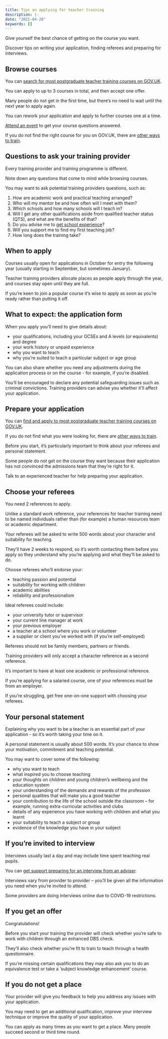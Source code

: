 ```yaml
---
title: Tips on applying for teacher training
description: |-
date: "2021-04-20"
keywords: []
---
```


Give yourself the best chance of getting on the course you want.

Discover tips on writing your application, finding referees and preparing for
interviews.

## Browse courses

You can [search for most postgraduate teacher training courses on GOV.UK](https://www.gov.uk/find-postgraduate-teacher-training-courses).

You can apply to up to 3 courses in total, and then accept one offer.

Many people do not get in the first time, but there’s no need to wait until the
next year to apply again.

You can rework your application and apply to further courses one at a time.

[Attend an event](/events) to get your course questions answered.

If you do not find the right course for you on GOV.UK, there are [other ways to
train](/ways-to-train).

## Questions to ask your training provider

Every training provider and training programme is different.

Note down any questions that come to mind while browsing courses.

You may want to ask potential training providers questions, such as:

1. How are academic work and practical teaching arranged?
2. Who will my mentor be and how often will I meet with them?
3. Which schools and how many schools will I teach in?
4. Will I get any other qualifications aside from qualified teacher status
   (QTS), and what are the benefits of that?
5. Do you advise me to [get school experience](https://schoolexperience.education.gov.uk/)?
6. Will you support me to find my first teaching job?
7. How long does the training take?

## When to apply

Courses usually open for applications in October for entry the following year
(usually starting in September, but sometimes January).

Teacher training providers allocate places as people apply through the year,
and courses stay open until they are full.

If you’re keen to join a popular course it’s wise to apply as soon as you’re
ready rather than putting it off.

## What to expect: the application form

When you apply you’ll need to give details about:

* your qualifications, including your GCSEs and A levels (or equivalents) and degree
* your work history or unpaid experience
* why you want to teach
* why you’re suited to teach a particular subject or age group

You can also share whether you need any adjustments during the application
process or on the course - for example, if you’re disabled.

You’ll be encouraged to declare any potential safeguarding issues such as
criminal convictions. Training providers can advise you whether it’ll affect
your application.

## Prepare your application

You can [find and apply to most postgraduate teacher training courses on GOV.UK](https://www.gov.uk/find-postgraduate-teacher-training-courses).

If you do not find what you were looking for, there are [other ways to train](/ways-to-train).

Before you start, it’s particularly important to think about your referees and
personal statement.

Some people do not get on the course they want because their application has
not convinced the admissions team that they’re right for it.

Talk to an experienced teacher for help preparing your application.

## Choose your referees

You need 2 references to apply.

Unlike a standard work reference, your references for teacher training need to
be named individuals rather than (for example) a human resources team or
academic department.

Your referees will be asked to write 500 words about your character and
suitability for teaching.

They’ll have 2 weeks to respond, so it’s worth contacting them before you apply
so they understand why you’re applying and what they’ll be asked to do.

Choose referees who’ll endorse your:

* teaching passion and potential
* suitability for working with children
* academic abilities
* reliability and professionalism

Ideal referees could include:

* your university tutor or supervisor
* your current line manager at work
* your previous employer
* a teacher at a school where you work or volunteer
* a supplier or client you’ve worked with (if you’re self-employed)

Referees should not be family members, partners or friends.

Training providers will only accept a character reference as a second reference.

It’s important to have at least one academic or professional reference.

If you’re applying for a salaried course, one of your references must be from
an employer.

If you’re struggling, get free one-on-one support with choosing your referees.

## Your personal statement

Explaining why you want to be a teacher is an essential part of your application - so
it’s worth taking your time on it.

A personal statement is usually about 500 words. It’s your chance to show your
motivation, commitment and teaching potential.

You may want to cover some of the following:

* why you want to teach
* what inspired you to choose teaching
* your thoughts on children and young children’s wellbeing and the education system
* your understanding of the demands and rewards of the profession
* personal qualities that will make you a good teacher
* your contribution to the life of the school outside the classroom – for
  example, running extra-curricular activities and clubs
* details of any experience you have working with children and what you learnt
* your suitability to teach a subject or group
* evidence of the knowledge you have in your subject

## If you’re invited to interview

Interviews usually last a day and may include time spent teaching real pupils.

You can [get support preparing for an interview from an adviser](/tta-service).

Interviews vary from provider to provider – you’ll be given all the information
you need when you’re invited to attend.

Some providers are doing interviews online due to COVID-19 restrictions.

## If you get an offer

Congratulations!

Before you start your training the provider will check whether you’re safe to work
with children through an enhanced DBS check.

They’ll also check whether you’re fit to train to teach through a health questionnaire.

If you’re missing certain qualifications they may also ask you to do an
equivalence test or take a ‘subject knowledge enhancement’ course.

## If you do not get a place

Your provider will give you feedback to help you address any issues with your application.

You may need to get an additional qualification, improve your interview
technique or improve the quality of your application.

You can apply as many times as you want to get a place. Many people succeed
second or third time round.

